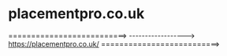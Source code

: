 # placementpro.co.uk


==========================>
------------------>  https://placementpro.co.uk/
==========================>
